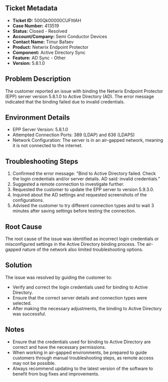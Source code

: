 ## Ticket Metadata
- **Ticket ID:** 500Qk00000CUFltIAH
- **Case Number:** 413519
- **Status:** Closed - Resolved
- **Account/Company:** Semi Conductor Devices
- **Contact Name:** Timur Bafaev
- **Product:** Netwrix Endpoint Protector
- **Component:** Active Directory Sync
- **Feature:** AD Sync - Other
- **Version:** 5.8.1.0

## Problem Description
The customer reported an issue with binding the Netwrix Endpoint Protector (EPP) server version 5.8.1.0 to Active Directory (AD). The error message indicated that the binding failed due to invalid credentials.

## Environment Details
- EPP Server Version: 5.8.1.0
- Attempted Connection Ports: 389 (LDAP) and 636 (LDAPS)
- Network Configuration: The server is in an air-gapped network, meaning it is not connected to the internet.

## Troubleshooting Steps
1. Confirmed the error message: "Bind to Active Directory failed. Check the login credentials and/or server details. AD said: invalid credentials."
2. Suggested a remote connection to investigate further.
3. Requested the customer to update the EPP server to version 5.9.3.0.
4. Inquired about the AD settings and requested screenshots of the configurations.
5. Advised the customer to try different connection types and to wait 3 minutes after saving settings before testing the connection.

## Root Cause
The root cause of the issue was identified as incorrect login credentials or misconfigured settings in the Active Directory binding process. The air-gapped nature of the network also limited troubleshooting options.

## Solution
The issue was resolved by guiding the customer to:
- Verify and correct the login credentials used for binding to Active Directory.
- Ensure that the correct server details and connection types were selected.
- After making the necessary adjustments, the binding to Active Directory was successful.

## Notes
- Ensure that the credentials used for binding to Active Directory are correct and have the necessary permissions.
- When working in air-gapped environments, be prepared to guide customers through manual troubleshooting steps, as remote access may not be possible.
- Always recommend updating to the latest version of the software to benefit from bug fixes and improvements.
